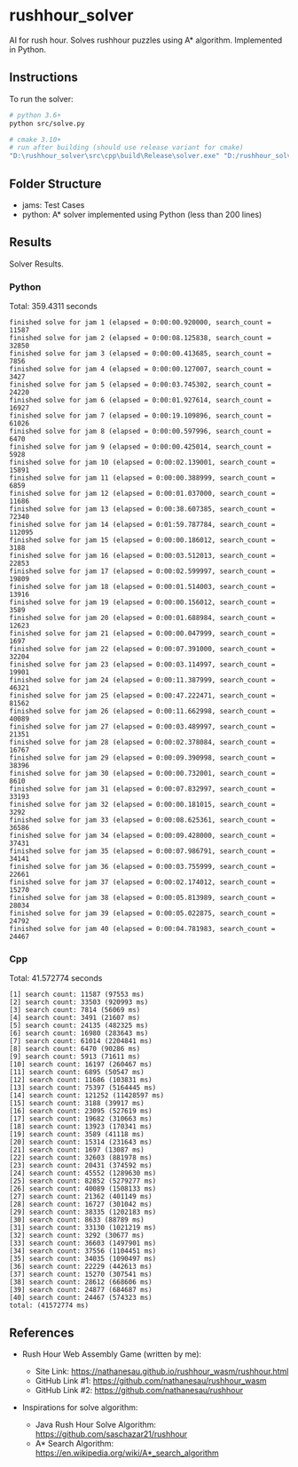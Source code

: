 # rushhour_solver

AI for rush hour. Solves rushhour puzzles using A* algorithm. Implemented in Python.

## Instructions

To run the solver:

```bash
# python 3.6+
python src/solve.py

# cmake 3.10+
# run after building (should use release variant for cmake)
"D:\rushhour_solver\src\cpp\build\Release\solver.exe" "D:/rushhour_solver/jams"
```

## Folder Structure

* jams: Test Cases
* python: A* solver implemented using Python (less than 200 lines)

## Results

Solver Results.

### Python

Total: 359.4311 seconds

```
finished solve for jam 1 (elapsed = 0:00:00.920000, search_count = 11587
finished solve for jam 2 (elapsed = 0:00:08.125838, search_count = 32850
finished solve for jam 3 (elapsed = 0:00:00.413685, search_count = 7856
finished solve for jam 4 (elapsed = 0:00:00.127007, search_count = 3427
finished solve for jam 5 (elapsed = 0:00:03.745302, search_count = 24220
finished solve for jam 6 (elapsed = 0:00:01.927614, search_count = 16927
finished solve for jam 7 (elapsed = 0:00:19.109896, search_count = 61026
finished solve for jam 8 (elapsed = 0:00:00.597996, search_count = 6470
finished solve for jam 9 (elapsed = 0:00:00.425014, search_count = 5928
finished solve for jam 10 (elapsed = 0:00:02.139001, search_count = 15891
finished solve for jam 11 (elapsed = 0:00:00.388999, search_count = 6859
finished solve for jam 12 (elapsed = 0:00:01.037000, search_count = 11686
finished solve for jam 13 (elapsed = 0:00:38.607385, search_count = 72340
finished solve for jam 14 (elapsed = 0:01:59.787784, search_count = 112095
finished solve for jam 15 (elapsed = 0:00:00.186012, search_count = 3188
finished solve for jam 16 (elapsed = 0:00:03.512013, search_count = 22853
finished solve for jam 17 (elapsed = 0:00:02.599997, search_count = 19809
finished solve for jam 18 (elapsed = 0:00:01.514003, search_count = 13916
finished solve for jam 19 (elapsed = 0:00:00.156012, search_count = 3589
finished solve for jam 20 (elapsed = 0:00:01.688984, search_count = 12623
finished solve for jam 21 (elapsed = 0:00:00.047999, search_count = 1697
finished solve for jam 22 (elapsed = 0:00:07.391000, search_count = 32204
finished solve for jam 23 (elapsed = 0:00:03.114997, search_count = 19901
finished solve for jam 24 (elapsed = 0:00:11.387999, search_count = 46321
finished solve for jam 25 (elapsed = 0:00:47.222471, search_count = 81562
finished solve for jam 26 (elapsed = 0:00:11.662998, search_count = 40089
finished solve for jam 27 (elapsed = 0:00:03.489997, search_count = 21351
finished solve for jam 28 (elapsed = 0:00:02.378084, search_count = 16767
finished solve for jam 29 (elapsed = 0:00:09.390998, search_count = 38396
finished solve for jam 30 (elapsed = 0:00:00.732001, search_count = 8610
finished solve for jam 31 (elapsed = 0:00:07.832997, search_count = 33193
finished solve for jam 32 (elapsed = 0:00:00.181015, search_count = 3292
finished solve for jam 33 (elapsed = 0:00:08.625361, search_count = 36586
finished solve for jam 34 (elapsed = 0:00:09.428000, search_count = 37431
finished solve for jam 35 (elapsed = 0:00:07.986791, search_count = 34141
finished solve for jam 36 (elapsed = 0:00:03.755999, search_count = 22661
finished solve for jam 37 (elapsed = 0:00:02.174012, search_count = 15270
finished solve for jam 38 (elapsed = 0:00:05.813989, search_count = 28034
finished solve for jam 39 (elapsed = 0:00:05.022875, search_count = 24792
finished solve for jam 40 (elapsed = 0:00:04.781983, search_count = 24467
```

### Cpp

Total: 41.572774 seconds

<!-- a more optimal C++ implementation for same algorithm could maybe get 20 seconds
copying of states should be improved
I don't expect much faster with this algorithm -->

```
[1] search count: 11587 (97553 ms)
[2] search count: 33503 (920993 ms)
[3] search count: 7814 (56069 ms)
[4] search count: 3491 (21607 ms)
[5] search count: 24135 (482325 ms)
[6] search count: 16980 (283643 ms)
[7] search count: 61014 (2204841 ms)
[8] search count: 6470 (90286 ms)
[9] search count: 5913 (71611 ms)
[10] search count: 16197 (260467 ms)
[11] search count: 6895 (50547 ms)
[12] search count: 11686 (103831 ms)
[13] search count: 75397 (5164445 ms)
[14] search count: 121252 (11428597 ms)
[15] search count: 3188 (39917 ms)
[16] search count: 23095 (527619 ms)
[17] search count: 19682 (310663 ms)
[18] search count: 13923 (170341 ms)
[19] search count: 3589 (41118 ms)
[20] search count: 15314 (231643 ms)
[21] search count: 1697 (13087 ms)
[22] search count: 32603 (881978 ms)
[23] search count: 20431 (374592 ms)
[24] search count: 45552 (1289630 ms)
[25] search count: 82852 (5279277 ms)
[26] search count: 40089 (1508133 ms)
[27] search count: 21362 (401149 ms)
[28] search count: 16727 (301042 ms)
[29] search count: 38335 (1202183 ms)
[30] search count: 8633 (88789 ms)
[31] search count: 33130 (1021219 ms)
[32] search count: 3292 (30677 ms)
[33] search count: 36603 (1497901 ms)
[34] search count: 37556 (1104451 ms)
[35] search count: 34035 (1090497 ms)
[36] search count: 22229 (442613 ms)
[37] search count: 15270 (307541 ms)
[38] search count: 28612 (668606 ms)
[39] search count: 24877 (684687 ms)
[40] search count: 24467 (574323 ms)
total: (41572774 ms)
```

## References

* Rush Hour Web Assembly Game (written by me):
    * Site Link: https://nathanesau.github.io/rushhour_wasm/rushhour.html 
    * GitHub Link #1: https://github.com/nathanesau/rushhour_wasm
    * GitHub Link #2: https://github.com/nathanesau/rushhour

* Inspirations for solve algorithm:
    * Java Rush Hour Solve Algorithm: https://github.com/saschazar21/rushhour
    * A* Search Algorithm: https://en.wikipedia.org/wiki/A*_search_algorithm
